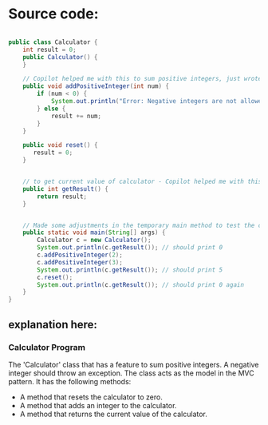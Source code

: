 
# Source code:

```java

public class Calculator {
    int result = 0;
    public Calculator() {
    }

    // Copilot helped me with this to sum positive integers, just wrote the method name.
    public void addPositiveInteger(int num) {
        if (num < 0) {
            System.out.println("Error: Negative integers are not allowed.");
        } else {
            result += num;
        }
    }

    public void reset() {
       result = 0;
    }


    // to get current value of calculator - Copilot helped me with this
    public int getResult() {
        return result;
    }


    // Made some adjustments in the temporary main method to test the code, also partially written by copilot
    public static void main(String[] args) {
        Calculator c = new Calculator();
        System.out.println(c.getResult()); // should print 0
        c.addPositiveInteger(2);
        c.addPositiveInteger(3);
        System.out.println(c.getResult()); // should print 5
        c.reset();
        System.out.println(c.getResult()); // should print 0 again
    }
}

```

## explanation here:

### Calculator Program

The 'Calculator' class that has a feature to sum positive integers. A negative integer should throw an exception.
The class acts as the model in the MVC pattern. It has the following methods:

* A method that resets the calculator to zero.
* A method that adds an integer to the calculator.
* A method that returns the current value of the calculator.





